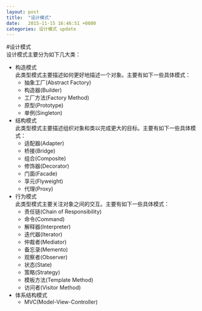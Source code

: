 ```yaml
---
layout: post
title:  "设计模式"
date:   2015-11-15 16:46:51 +0800
categories: 设计模式 update
---
```

#设计模式  
设计模式主要分为如下几大类：  
* 构造模式  
  此类型模式主要描述如何更好地描述一个对象。主要有如下一些具体模式：  
  * 抽象工厂(Abstract Factory)  
  * 构造器(Builder)  
  * 工厂方法(Factory Method)  
  * 原型(Prototype)  
  * 单例(Singleton)  
* 结构模式  
  此类型模式主要描述组织对象和类以完成更大的目标。主要有如下一些具体模式：  
  * 适配器(Adapter)  
  * 桥接(Bridge)  
  * 组合(Composite)  
  * 修饰器(Decorator)  
  * 门面(Facade)  
  * 享元(Flyweight)  
  * 代理(Proxy)  
* 行为模式  
  此类型模式主要关注对象之间的交互。主要有如下一些具体模式：  
  * 责任链(Chain of Responsibility)  
  * 命令(Command)  
  * 解释器(Interpreter)  
  * 迭代器(Iterator)  
  * 仲裁者(Mediator)  
  * 备忘录(Memento)  
  * 观察者(Observer)  
  * 状态(State)  
  * 策略(Strategy)  
  * 模板方法(Template Method)   
  * 访问者(Visitor Method)  
* 体系结构模式  
  * MVC(Model-View-Controller)  
